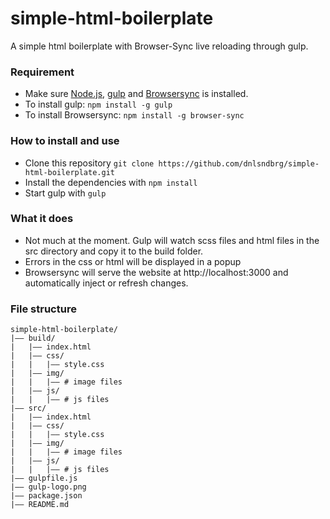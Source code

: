# simple-html-boilerplate
A simple html boilerplate with Browser-Sync live reloading through gulp.

### Requirement
* Make sure [Node.js](https://nodejs.org), [gulp](http://gulpjs.com) and [Browsersync](http://www.browsersync.io/) is installed. 
* To install gulp: `npm install -g gulp`
* To install Browsersync: `npm install -g browser-sync`

### How to install and use
* Clone this repository `git clone https://github.com/dnlsndbrg/simple-html-boilerplate.git`
* Install the dependencies with `npm install`
* Start gulp with `gulp`

### What it does
* Not much at the moment. Gulp will watch scss files and html files in the src directory and copy it to the build folder.
* Errors in the css or html will be displayed in a popup
* Browsersync will serve the website at http://localhost:3000 and automatically inject or refresh changes.

### File structure
```
simple-html-boilerplate/
|—— build/
|   |—— index.html
|   |—— css/
|   |   |—— style.css
|   |—— img/
|   |   |—— # image files
|   |—— js/
|   |   |—— # js files
|—— src/
|   |—— index.html
|   |—— css/
|   |   |—— style.css
|   |—— img/
|   |   |—— # image files
|   |—— js/
|   |   |—— # js files
|—— gulpfile.js
|—— gulp-logo.png
|—— package.json
|—— README.md
```
